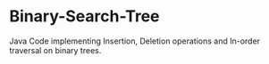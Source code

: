 # Binary-Search-Tree
Java Code implementing Insertion, Deletion operations and In-order traversal on binary trees.
